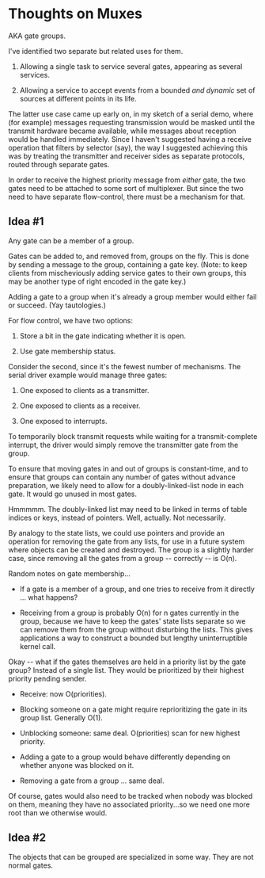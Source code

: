 Thoughts on Muxes
=================

AKA gate groups.

I've identified two separate but related uses for them.

1. Allowing a single task to service several gates, appearing as several
   services.

2. Allowing a service to accept events from a bounded *and dynamic* set of
   sources at different points in its life.

The latter use case came up early on, in my sketch of a serial demo, where (for
example) messages requesting transmission would be masked until the transmit
hardware became available, while messages about reception would be handled
immediately.  Since I haven't suggested having a receive operation that filters
by selector (say), the way I suggested achieving this was by treating the
transmitter and receiver sides as separate protocols, routed through separate
gates.

In order to receive the highest priority message from *either* gate, the two
gates need to be attached to some sort of multiplexer.  But since the two need
to have separate flow-control, there must be a mechanism for that.


Idea #1
-------

Any gate can be a member of a group.

Gates can be added to, and removed from, groups on the fly.  This is done by
sending a message to the group, containing a gate key.  (Note: to keep clients
from mischeviously adding service gates to their own groups, this may be another
type of right encoded in the gate key.)

Adding a gate to a group when it's already a group member would either fail or
succeed.  (Yay tautologies.)

For flow control, we have two options:

1. Store a bit in the gate indicating whether it is open.

2. Use gate membership status.

Consider the second, since it's the fewest number of mechanisms.  The serial
driver example would manage three gates:

1. One exposed to clients as a transmitter.

2. One exposed to clients as a receiver.

3. One exposed to interrupts.

To temporarily block transmit requests while waiting for a transmit-complete
interrupt, the driver would simply remove the transmitter gate from the group.

To ensure that moving gates in and out of groups is constant-time, and to ensure
that groups can contain any number of gates without advance preparation, we
likely need to allow for a doubly-linked-list node in each gate.  It would go
unused in most gates.

Hmmmmm.  The doubly-linked list may need to be linked in terms of table indices
or keys, instead of pointers.  Well, actually.  Not necessarily.

By analogy to the state lists, we could use pointers and provide an operation
for removing the gate from any lists, for use in a future system where objects
can be created and destroyed.  The group is a slightly harder case, since
removing all the gates from a group -- correctly -- is O(n).


Random notes on gate membership...

- If a gate is a member of a group, and one tries to receive from it directly
  ... what happens?

- Receiving from a group is probably O(n) for n gates currently in the group,
  because we have to keep the gates' state lists separate so we can remove them
  from the group without disturbing the lists.  This gives applications a way to
  construct a bounded but lengthy uninterruptible kernel call.

Okay -- what if the gates themselves are held in a priority list by the gate
group?  Instead of a single list.  They would be prioritized by their highest
priority pending sender.

- Receive: now O(priorities).

- Blocking someone on a gate might require reprioritizing the gate in its group
  list.  Generally O(1).

- Unblocking someone: same deal.  O(priorities) scan for new highest priority.

- Adding a gate to a group would behave differently depending on whether anyone
  was blocked on it.

- Removing a gate from a group ... same deal.

Of course, gates would also need to be tracked when nobody was blocked on them,
meaning they have no associated priority...so we need one more root than we
otherwise would.





Idea #2
-------

The objects that can be grouped are specialized in some way.  They are not
normal gates.


